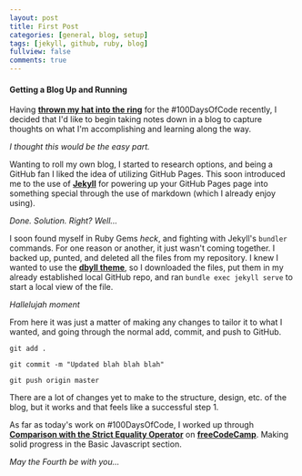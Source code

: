 ```yaml
---
layout: post
title: First Post
categories: [general, blog, setup]
tags: [jekyll, github, ruby, blog]
fullview: false
comments: true
---
```


#### Getting a Blog Up and Running
Having **[thrown my hat into the ring](https://twitter.com/rscottjohnson/status/1124697196278972416)** for the #100DaysOfCode recently, I decided that I'd like to begin taking notes down in a blog to capture thoughts on what I'm accomplishing and learning along the way.

*I thought this would be the easy part.*

Wanting to roll my own blog, I started to research options, and being a GitHub fan I liked the idea of utilizing GitHub Pages.  This soon introduced me to the use of **[Jekyll](https://jekyllrb.com)** for powering up your GitHub Pages page into something special through the use of markdown (which I already enjoy using).

*Done.  Solution.  Right?  Well...*

I soon found myself in Ruby Gems *heck*, and fighting with Jekyll's `bundler` commands.  For one reason or another, it just wasn't coming together.  I backed up, punted, and deleted all the files from my repository.  I knew I wanted to use the **[dbyll theme](https://github.com/dbtek/dbyll)**, so I downloaded the files, put them in my already established local GitHub repo, and ran `bundle exec jekyll serve` to start a local view of the file.

*Hallelujah moment*

From here it was just a matter of making any changes to tailor it to what I wanted, and going through the normal add, commit, and push to GitHub.

`git add .`

`git commit -m "Updated blah blah blah"`

`git push origin master`

There are a lot of changes yet to make to the structure, design, etc. of the blog, but it works and that feels like a successful step 1.

As far as today's work on #100DaysOfCode, I worked up through **[Comparison with the Strict Equality Operator](https://learn.freecodecamp.org/javascript-algorithms-and-data-structures/basic-javascript/comparison-with-the-strict-equality-operator)** on **[freeCodeCamp](https://www.freecodecamp.org)**.  Making solid progress in the Basic Javascript section.

*May the Fourth be with you...*